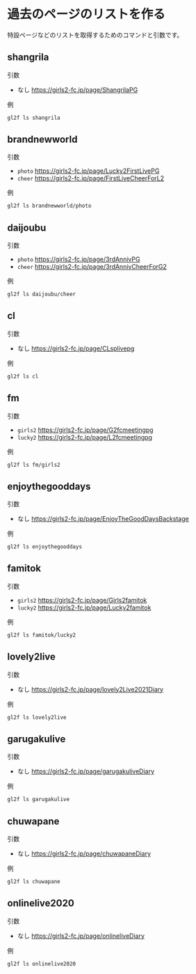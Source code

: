 # 過去のページのリストを作る

特設ページなどのリストを取得するためのコマンドと引数です。

## shangrila

引数
* なし https://girls2-fc.jp/page/ShangrilaPG

例
```sh
gl2f ls shangrila
```

## brandnewworld

引数
* `photo` https://girls2-fc.jp/page/Lucky2FirstLivePG
* `cheer` https://girls2-fc.jp/page/FirstLiveCheerForL2

例
```sh
gl2f ls brandnewworld/photo
```


## daijoubu

引数
* `photo` https://girls2-fc.jp/page/3rdAnnivPG
* `cheer` https://girls2-fc.jp/page/3rdAnnivCheerForG2

例
```sh
gl2f ls daijoubu/cheer
```


## cl

引数
* なし https://girls2-fc.jp/page/CLsplivepg

例
```sh
gl2f ls cl
```


## fm

引数
* `girls2` https://girls2-fc.jp/page/G2fcmeetingpg
* `lucky2` https://girls2-fc.jp/page/L2fcmeetingpg

例
```sh
gl2f ls fm/girls2
```


## enjoythegooddays

引数
* なし https://girls2-fc.jp/page/EnjoyTheGoodDaysBackstage

例
```sh
gl2f ls enjoythegooddays
```


## famitok

引数
* `girls2` https://girls2-fc.jp/page/Girls2famitok
* `lucky2` https://girls2-fc.jp/page/Lucky2famitok

例
```sh
gl2f ls famitok/lucky2
```


## lovely2live

引数
* なし https://girls2-fc.jp/page/lovely2Live2021Diary

例
```sh
gl2f ls lovely2live
```


## garugakulive

引数
* なし https://girls2-fc.jp/page/garugakuliveDiary

例
```sh
gl2f ls garugakulive
```


## chuwapane

引数
* なし https://girls2-fc.jp/page/chuwapaneDiary

例
```sh
gl2f ls chuwapane
```


## onlinelive2020

引数
* なし https://girls2-fc.jp/page/onlineliveDiary

例
```sh
gl2f ls onlinelive2020
```
